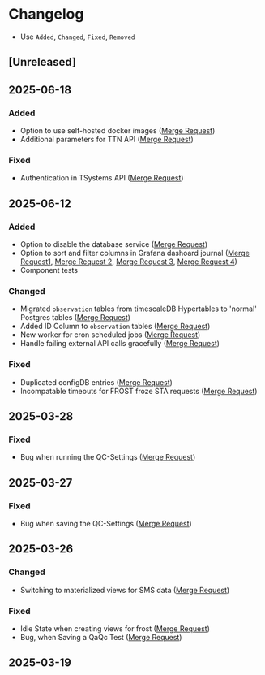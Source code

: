 # Changelog
- Use `Added`, `Changed`, `Fixed`, `Removed`

## [Unreleased]

## 2025-06-18

### Added
- Option to use self-hosted docker images ([Merge Request](https://codebase.helmholtz.cloud/ufz-tsm/tsm-orchestration/-/merge_requests/386))
- Additional parameters for TTN API ([Merge Request](https://codebase.helmholtz.cloud/ufz-tsm/tsm-orchestration/-/merge_requests/387))

### Fixed
- Authentication in TSystems API ([Merge Request](https://codebase.helmholtz.cloud/ufz-tsm/tsm-orchestration/-/merge_requests/387))

## 2025-06-12

### Added
- Option to disable the database service ([Merge Request](https://codebase.helmholtz.cloud/ufz-tsm/tsm-orchestration/-/merge_requests/358))
- Option to sort and filter columns in Grafana dashoard journal ([Merge Request1](https://codebase.helmholtz.cloud/ufz-tsm/tsm-orchestration/-/merge_requests/366), [Merge Request 2](https://codebase.helmholtz.cloud/ufz-tsm/tsm-orchestration/-/merge_requests/364), [Merge Request 3](https://codebase.helmholtz.cloud/ufz-tsm/tsm-orchestration/-/merge_requests/362), [Merge Request 4](https://codebase.helmholtz.cloud/ufz-tsm/tsm-orchestration/-/merge_requests/360))
- Component tests

### Changed
- Migrated `observation` tables from timescaleDB Hypertables to 'normal' Postgres tables ([Merge Request](https://codebase.helmholtz.cloud/ufz-tsm/tsm-orchestration/-/merge_requests/379))
- Added ID Column to `observation` tables ([Merge Request](https://codebase.helmholtz.cloud/ufz-tsm/tsm-orchestration/-/merge_requests/348))
- New worker for cron scheduled jobs ([Merge Request](https://codebase.helmholtz.cloud/ufz-tsm/tsm-orchestration/-/merge_requests/351))
- Handle failing external API calls gracefully ([Merge Request](https://codebase.helmholtz.cloud/ufz-tsm/tsm-orchestration/-/merge_requests/377))

### Fixed
- Duplicated configDB entries ([Merge Request](https://codebase.helmholtz.cloud/ufz-tsm/tsm-orchestration/-/merge_requests/287))
- Incompatable timeouts for FROST froze STA requests ([Merge Request](https://codebase.helmholtz.cloud/ufz-tsm/tsm-orchestration/-/merge_requests/371))

## 2025-03-28

### Fixed
- Bug when running the QC-Settings ([Merge Request](https://codebase.helmholtz.cloud/ufz-tsm/tsm-orchestration/-/merge_requests/343))

## 2025-03-27

### Fixed
- Bug when saving the QC-Settings ([Merge Request](https://codebase.helmholtz.cloud/ufz-tsm/tsm-orchestration/-/merge_requests/341))

## 2025-03-26

### Changed
- Switching to materialized views for SMS data ([Merge Request](https://codebase.helmholtz.cloud/ufz-tsm/tsm-orchestration/-/merge_requests/326))

### Fixed
- Idle State when creating views for frost ([Merge Request](https://codebase.helmholtz.cloud/ufz-tsm/tsm-orchestration/-/merge_requests/336))
- Bug, when Saving a QaQc Test ([Merge Request](https://codebase.helmholtz.cloud/ufz-tsm/tsm-orchestration/-/merge_requests/337))

## 2025-03-19
